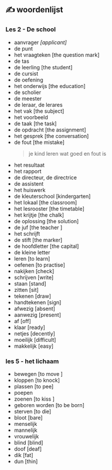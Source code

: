 ## :writing_hand: woordenlijst

### Les 2 - De school

- aanvrager *[applicant]*   
- de punt  
- het vraagteken [the question mark]  
- de tas  
- de leerling [the student]  
- de cursist  
- de oefening  
- het onderwijs [the education]  
- de scholier  
- de meester  
- de leraar, de lerares  
- het vak [the subject]  
- het voorbeeld  
- de taak [the task]  
- de opdracht [the assignment]  
- het gesprek [the conversation]  
- de fout [the mistake]  
    > je kind leren wat goed en fout is
- het resultaat  
- het rapport  
- de directeur, de directrice  
- de assistent  
- het huiswerk  
- de kleuterschool [kindergarten]  
- het lokaal [the classroom]  
- het lesrooster [the timetable]  
- het krijtje [the chalk]  
- de oplossing [the solution]  
- de juf [the teacher ]  
- het schrijft  
- de stift [the marker]  
- de hoofdletter [the capital]  
- de kleine letter  
- leren [to learn]  
- oefenen [to practise]  
- nakijken [check]  
- schrijven [write]  
- staan [stand]  
- zitten [sit]  
- tekenen [draw]  
- handtekenen [sign]  
- afwezig [absent]  
- aanwezig [present]  
- af [off]  
- klaar [ready]  
- netjes [decently]  
- moeilijk [difficult]  
- makkelijk [easy]  

### les 5 - het lichaam

- bewegen [to move ]  
- kloppen [to knock]  
- plassen [to pee]  
- poepen  
- zoenen [to kiss ]  
- geboren worden [to be born]  
- sterven [to die]  
- bloot [bare]  
- menselijk  
- mannelijk  
- vrouwelijk  
- blind [blind]  
- doof [deaf]  
- dik [fat]  
- dun [thin]  
